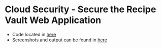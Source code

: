 # Cloud Security - Secure the Recipe Vault Web Application
 
- Code located in [here](/infrastructure)
- Screenshots and output can be found in [here](/Results)
